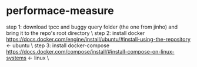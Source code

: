 # performace-measure
step 1: download tpcc and buggy query folder (the one from jinho) and bring it to the repo's root directory \\
step 2: install docker https://docs.docker.com/engine/install/ubuntu/#install-using-the-repository <- ubuntu \\
step 3: install docker-compose https://docs.docker.com/compose/install/#install-compose-on-linux-systems <- linux \\
